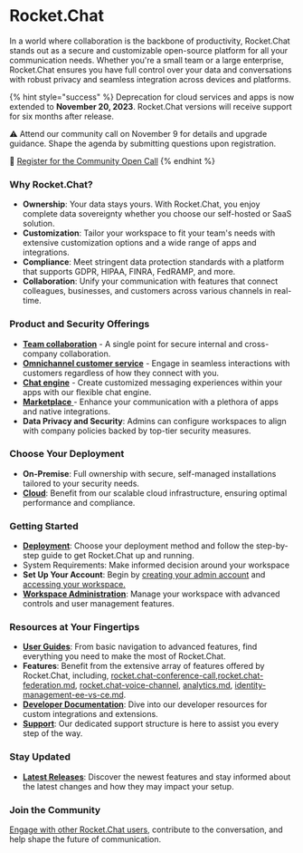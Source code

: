 # Rocket.Chat

In a world where collaboration is the backbone of productivity, Rocket.Chat stands out as a secure and customizable open-source platform for all your communication needs. Whether you're a small team or a large enterprise, Rocket.Chat ensures you have full control over your data and conversations with robust privacy and seamless integration across devices and platforms.

{% hint style="success" %}
Deprecation for cloud services and apps is now extended to **November 20, 2023**. Rocket.Chat versions will receive support for six months after release.

⚠️ Attend our community call on November 9 for details and upgrade guidance. Shape the agenda by submitting questions upon registration.

🔗 [Register for the Community Open Call](https://app.livestorm.co/rocket-chat/community-open-call-1?type=detailed)
{% endhint %}

### **Why Rocket.Chat?**

* **Ownership**: Your data stays yours. With Rocket.Chat, you enjoy complete data sovereignty whether you choose our self-hosted or SaaS solution.
* **Customization**: Tailor your workspace to fit your team's needs with extensive customization options and a wide range of apps and integrations.
* **Compliance**: Meet stringent data protection standards with a platform that supports GDPR, HIPAA, FINRA, FedRAMP, and more.
* **Collaboration**: Unify your communication with features that connect colleagues, businesses, and customers across various channels in real-time.

### **Product and Security Offerings**

* [**Team collaboration**](use-rocket.chat/workspace-administration/) - A single point for secure internal and cross-company collaboration.
* [**Omnichannel customer service**](use-rocket.chat/omnichannel/) - Engage in seamless interactions with customers regardless of how they connect with you.
* [**Chat engine**](https://developer.rocket.chat/chat-engine/overview-of-chat-engine) - Create customized messaging experiences within your apps with our flexible chat engine.
* [**Marketplace** ](extend-rocket.chat-capabilities/rocket.chat-marketplace/)- Enhance your communication with a plethora of apps and native integrations.
* **Data Privacy and Security**: Admins can configure workspaces to align with company policies backed by top-tier security measures.

### **Choose Your Deployment**

* **On-Premise**: Full ownership with secure, self-managed installations tailored to your security needs.
* [**Cloud**](use-rocket.chat/rocket.chat-cloud/): Benefit from our scalable cloud infrastructure, ensuring optimal performance and compliance.

### **Getting Started**

* [**Deployment**](deploy/deploy-rocket.chat/): Choose your deployment method and follow the step-by-step guide to get Rocket.Chat up and running.
* System Requirements: Make informed decision around your workspace
* **Set Up Your Account**: Begin by [creating your admin account](setup-and-configure/accessing-your-workspace/admin-account-creation.md) and [accessing your workspace.](setup-and-configure/accessing-your-workspace/)
* [**Workspace Administration**](use-rocket.chat/workspace-administration/): Manage your workspace with advanced controls and user management features.

### **Resources at Your Fingertips**

* [**User Guides**](use-rocket.chat/user-guides/): From basic navigation to advanced features, find everything you need to make the most of Rocket.Chat.
* **Features**: Benefit from the extensive array of features offered by Rocket.Chat, including,  [rocket.chat-conference-call](use-rocket.chat/rocket.chat-conference-call/ "mention"),[rocket.chat-federation.md](use-rocket.chat/rocket.chat-federation.md "mention"), [rocket.chat-voice-channel](use-rocket.chat/rocket.chat-voice-channel/ "mention"), [analytics.md](use-rocket.chat/workspace-administration/settings/analytics.md "mention"), [identity-management-ee-vs-ce.md](setup-and-configure/advanced-workspace-management/identity-management-ee-vs-ce.md "mention").
* [**Developer Documentation**](resources/development-docs.md): Dive into our developer resources for custom integrations and extensions.
* [**Support**](resources/rocket.chats-support-structure/): Our dedicated support structure is here to assist you every step of the way.

### **Stay Updated**

* [**Latest Releases**](https://github.com/RocketChat/Rocket.Chat/releases): Discover the newest features and stay informed about the latest changes and how they may impact your setup.

### **Join the Community**

[Engage with other Rocket.Chat users](resources/rocket.chats-support-structure/community-resources.md), contribute to the conversation, and help shape the future of communication.
